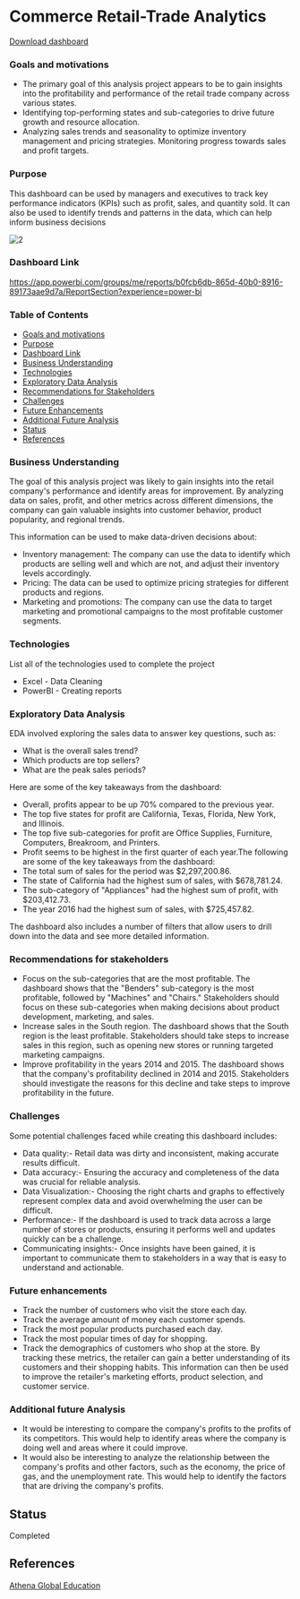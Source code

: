 # Commerce Retail-Trade Analytics
[Download dashboard]( https://app.powerbi.com/groups/me/reports/b0fcb6db-865d-40b0-8916-89173aae9d7a/ReportSection?experience=power-bi)

### Goals and motivations
- The primary goal of this analysis project appears to be to gain insights into the profitability and performance of the retail trade company across various states. 
- Identifying top-performing states and sub-categories to drive future growth and resource allocation.
- Analyzing sales trends and seasonality to optimize inventory management and pricing strategies. Monitoring progress towards sales and profit targets.
	
### Purpose
  This dashboard can be used by managers and executives to track key performance indicators (KPIs) such as profit, sales, and quantity sold. It can also be used to identify trends and patterns in the data, which can help inform business decisions

![2](https://github.com/M-Ullas/Commerce-Retail-Trade-Analytics/assets/142295090/1bf41a02-606f-4796-8455-538fd70ec0d9)


### Dashboard Link 
 https://app.powerbi.com/groups/me/reports/b0fcb6db-865d-40b0-8916-89173aae9d7a/ReportSection?experience=power-bi

### Table of Contents
- [Goals and motivations](#goals-and-motivations)
- [Purpose](#purpose)
- [Dashboard Link](#dashboard-link)
- [Business Understanding](#business-understanding)
- [Technologies](#technologies)
- [Exploratory Data Analysis](#exploratory-data-analysis)
- [Recommendations for Stakeholders](#recommendations-for-stakeholders)
- [Challenges](#challenges)
- [Future Enhancements](#future-enhancements)
- [Additional Future Analysis](#additional-future-analysis)
- [Status](#status)
- [References](#references)

 ### Business Understanding
 The goal of this analysis project was likely to gain insights into the retail company's performance and identify areas for improvement. By analyzing data on sales, profit, and other metrics across different dimensions, the company can gain valuable insights into customer behavior, product popularity, and regional trends.
 
 This information can be used to make data-driven decisions about:
- Inventory management: The company can use the data to identify which products are selling well and which are not, and adjust their inventory levels accordingly.
- Pricing: The data can be used to optimize pricing strategies for different products and regions.
- Marketing and promotions: The company can use the data to target marketing and promotional campaigns to the most profitable customer segments.

### Technologies
List all of the technologies  used to complete the project	
- Excel - Data Cleaning
- PowerBI - Creating reports

### Exploratory Data Analysis
 EDA involved exploring the sales data to answer key questions, such as:
- What is the overall sales trend?
- Which products are top sellers?
- What are the peak sales periods?

Here are some of the key takeaways from the dashboard: 
		
- Overall, profits appear to be up 70% compared to the previous year.
- The top five states for profit are California, Texas, Florida, New York, and Illinois.
- The top five sub-categories for profit are Office Supplies, Furniture, Computers, Breakroom, and Printers.
- Profit seems to be highest in the first quarter of each year.The following are some of the key takeaways from the dashboard:
- The total sum of sales for the period was $2,297,200.86.
- The state of California had the highest sum of sales, with $678,781.24.
- The sub-category of "Appliances" had the highest sum of profit, with $203,412.73.
- The year 2016 had the highest sum of sales, with $725,457.82.
		
The dashboard also includes a number of filters that allow users to drill down into the data and see more detailed information.

### Recommendations for stakeholders
- Focus on the sub-categories that are the most profitable. The dashboard shows that the "Benders" sub-category is the most profitable, followed by "Machines" and "Chairs." Stakeholders should focus on these sub-categories when making decisions about product development, marketing, and sales.
- Increase sales in the South region. The dashboard shows that the South region is the least profitable. Stakeholders should take steps to increase sales in this region, such as opening new stores or running targeted marketing campaigns.
- Improve profitability in the years 2014 and 2015. The dashboard shows that the company's profitability declined in 2014 and 2015. Stakeholders should investigate the reasons for this decline and take steps to improve profitability in the future.
		 
### Challenges
Some potential challenges faced while creating this dashboard includes:

- Data quality:- Retail data was dirty and inconsistent, making accurate results difficult.
- Data accuracy:- Ensuring the accuracy and completeness of the data was crucial for reliable analysis.
- Data Visualization:- Choosing the right charts and graphs to effectively represent complex data and avoid overwhelming the user can be difficult.
- Performance:- If the dashboard is used to track data across a large number of stores or products, ensuring it performs well and updates quickly can be a challenge.
- Communicating insights:- Once insights have been gained, it is important to communicate them to stakeholders in a way that is easy to understand and actionable.

### Future enhancements
- Track the number of customers who visit the store each day.
- Track the average amount of money each customer spends.
- Track the most popular products purchased each day.
- Track the most popular times of day for shopping.
- Track the demographics of customers who shop at the store.
  By tracking these metrics, the retailer can gain a better understanding of its customers and their shopping habits. This information can then be used to improve the retailer's marketing efforts, product selection, and customer service.


### Additional future Analysis
- It would be interesting to compare the company's profits to the profits of its competitors. This would help to identify areas where the company is doing well and areas where it could improve.
- It would also be interesting to analyze the relationship between the company's profits and other factors, such as the economy, the price of gas, and the unemployment rate. This would help to identify the factors that are driving the company's profits.
	
## Status
Completed

## References
[Athena Global Education](https://uniathena.com)
